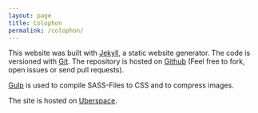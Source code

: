 ```yaml
---
layout: page
title: Colophon
permalink: /colophon/
---
```


This website was built with <a href="https://jekyllrb.com">Jekyll</a>, a static website generator. The code is versioned with <a href="http://git-scm.com">Git</a>. The repository is hosted on <a href="https://github.com/stefanzweifel/stefanzweifel.io">Github</a> (Feel free to fork, open issues or send pull requests).

<a href="http://gulpjs.com">Gulp</a> is used to compile SASS-Files to CSS and to compress images.

The site is hosted on <a href="https://uberspace.com">Uberspace</a>.
